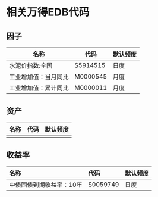 # 相关万得EDB代码

## 因子

| 名称 | 代码 | 默认频度 |
| --- | --- | --- |
| 水泥价指数:全国 | S5914515 | 日度 |
| 工业增加值：当月同比 | M0000545 | 月度 |
| 工业增加值：累计同比 | M0000011 | 月度 |

## 资产

| 名称 | 代码 | 默认频度 |
| :--- | :--- | :--- |
|  |  |  |

## 收益率

| 名称 | 代码 | 默认频度 |
| :--- | :--- | :--- |
| 中债国债到期收益率：10年 | S0059749 | 日度 |



